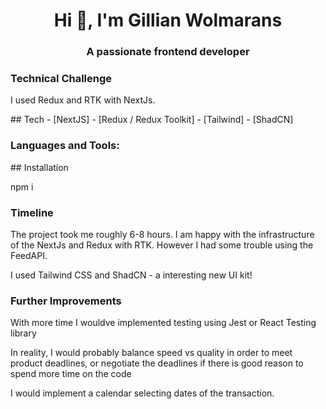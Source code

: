  
 <h1 align="center">Hi 👋, I'm Gillian Wolmarans</h1>
<h3 align="center">A passionate frontend developer</h3>

<h3 align="left">Technical Challenge</h3>
<p>I used Redux and RTK with NextJs.</p>
<p align="left">
  ## Tech
- [NextJS] 
- [Redux / Redux Toolkit]
- [Tailwind]
- [ShadCN]
</p>

<h3 align="left">Languages and Tools:</h3>
<p align="left">## Installation

npm i

</p>

<h3>Timeline</h3>
<p>The project took me roughly 6-8 hours. I am happy with the infrastructure of the NextJs and Redux with RTK. However I had some trouble using the FeedAPI. </p>
<p>I used Tailwind CSS and ShadCN - a interesting new UI kit!</p>
<h3>Further Improvements</h3>
<p>With more time I wouldve implemented testing using Jest or React Testing library</p>
<p>In reality, I would probably balance speed vs quality in order to meet product deadlines, or negotiate the deadlines if there is good reason to spend more time on the code</p>
<p>I would implement a calendar selecting dates of the transaction.</p>



